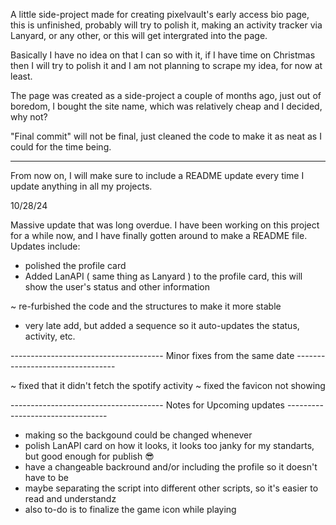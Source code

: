 A little side-project made for creating pixelvault's early access bio page, this is unfinished, probably will try to polish it, making an activity tracker via Lanyard, or any other, or this will get intergrated into the page.

Basically I have no idea on that I can so with it, if I have time on Christmas then I will try to polish it and I am not planning to scrape my idea, for now at least.


The page was created as a side-project a couple of months ago, just out of boredom, I bought the site name, which was relatively cheap and I decided, why not?

"Final commit" will not be final, just cleaned the code to make it as neat as I could for the time being.

------------------------------------------------------------------------------------------------------------------------------------------------------------------------------

 From now on, I will make sure to include a README update every time I update anything in all my projects.

10/28/24

Massive update that was long overdue. I have been working on this project for a while now, and I have finally gotten around to make a README file. Updates include:

+ polished the profile card
+ Added LanAPI ( same thing as Lanyard )  to the profile card, this will show the user's status and other information

~ re-furbished the code and the structures to make it more stable

+ very late add, but added a sequence so it auto-updates the status, activity, etc.

-------------------------------------- Minor fixes from the same date ---------------------------------

~ fixed that it didn't fetch the spotify activity
~ fixed the favicon not showing


-------------------------------------- Notes for Upcoming updates ---------------------------------

- making so the backgound could be changed whenever
- polish LanAPI card on how it looks, it looks too janky for my standarts, but good enough for publish 😎
- have a changeable backround  and/or including the profile so it doesn't have to be 
- maybe separating the script into different other scripts, so it's easier to read and understandz
- also to-do is to finalize the game icon while playing
